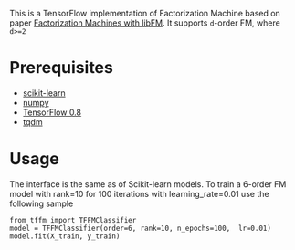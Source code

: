 This is a TensorFlow implementation of Factorization Machine based on paper [Factorization Machines with libFM](http://dl.acm.org/citation.cfm?doid=2168752.2168771). It supports `d`-order FM, where `d>=2`


# Prerequisites
* [scikit-learn](http://scikit-learn.org/stable/)
* [numpy](http://www.numpy.org/)
* [TensorFlow 0.8](https://www.tensorflow.org/)
* [tqdm](https://github.com/tqdm/tqdm)

# Usage
The interface is the same as of Scikit-learn models. To train a 6-order FM model with rank=10 for 100 iterations with learning_rate=0.01 use the following sample
```
from tffm import TFFMClassifier
model = TFFMClassifier(order=6, rank=10, n_epochs=100,  lr=0.01)
model.fit(X_train, y_train)
```
